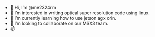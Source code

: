 - 👋 Hi, I’m @me2324rm
- 👀 I’m interested in writing optical super resolution code using linux.
- 🌱 I’m currently learning how to use jetson agx orin.
- 💞️ I’m looking to collaborate on our MSX3 team.
- 📫 

<!---
me2324rm/me2324rm is a ✨ special ✨ repository because its `README.md` (this file) appears on your GitHub profile.
You can click the Preview link to take a look at your changes.
--->
